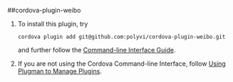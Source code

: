 ##cordova-plugin-weibo

1. To install this plugin, try

   ```cordova plugin add git@github.com:polyvi/cordova-plugin-weibo.git```

   and further follow the [Command-line Interface Guide](http://cordova.apache.org/docs/en/edge/guide_cli_index.md.html#The%20Command-line%20Interface).

2. If you are not using the Cordova Command-line Interface, follow [Using Plugman to Manage Plugins](http://cordova.apache.org/docs/en/edge/guide_plugin_ref_plugman.md.html).
